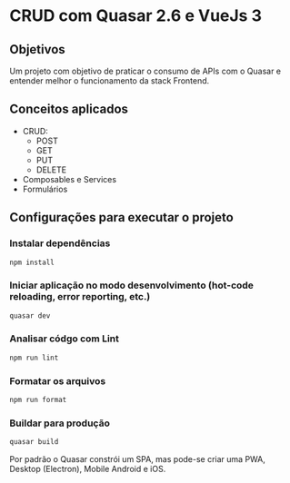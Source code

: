 # CRUD com Quasar 2.6 e VueJs 3

## Objetivos

Um projeto com objetivo de praticar o consumo de APIs com o Quasar e entender melhor o funcionamento da stack Frontend.

## Conceitos aplicados

- CRUD:
  - POST
  - GET
  - PUT
  - DELETE
- Composables e Services
- Formulários

## Configurações para executar o projeto

### Instalar dependências

```bash
npm install
```

### Iniciar aplicação no modo desenvolvimento (hot-code reloading, error reporting, etc.)

```bash
quasar dev
```

### Analisar códgo com Lint

```bash
npm run lint
```

### Formatar os arquivos

```bash
npm run format
```

### Buildar para produção

```bash
quasar build
```

Por padrão o Quasar constrói um SPA, mas pode-se criar uma PWA, Desktop (Electron), Mobile Android e iOS.
